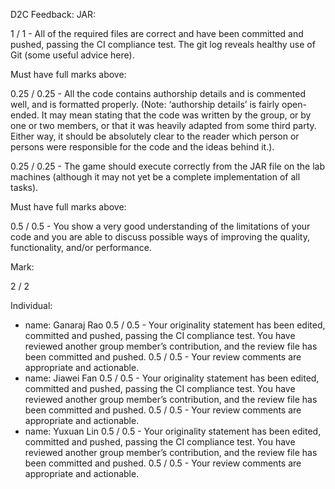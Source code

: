 D2C Feedback:
JAR:

1 / 1 - All of the required files are correct and have been committed and pushed, passing the CI compliance test.
        The git log reveals healthy use of Git (some useful advice here).

Must have full marks above:

0.25 / 0.25 - All the code contains authorship details and is commented well, and is formatted properly. (Note: ‘authorship details’ is fairly open-ended. It may mean stating that the code was written by the group, or by one or two members, or that it was heavily adapted from some third party. Either way, it should be absolutely clear to the reader which person or persons were responsible for the code and the ideas behind it.).

0.25 / 0.25 - The game should execute correctly from the JAR file on the lab machines (although it may not yet be a complete implementation of all tasks).

Must have full marks above:

0.5 / 0.5 - You show a very good understanding of the limitations of your code and you are able to discuss possible ways of improving the quality, functionality, and/or performance.

Mark:

2 / 2


Individual:
  - name: Ganaraj Rao
        0.5 / 0.5 - Your originality statement has been edited, committed and pushed, passing the CI compliance test.
                    You have reviewed another group member’s contribution, and the review file has been committed and pushed.
        0.5 / 0.5 - Your review comments are appropriate and actionable. 
  - name: Jiawei Fan
      0.5 / 0.5 - Your originality statement has been edited, committed and pushed, passing the CI compliance test.
                  You have reviewed another group member’s contribution, and the review file has been committed and pushed.
      0.5 / 0.5 - Your review comments are appropriate and actionable. 
  - name: Yuxuan Lin
      0.5 / 0.5 - Your originality statement has been edited, committed and pushed, passing the CI compliance test.
                  You have reviewed another group member’s contribution, and the review file has been committed and pushed.
      0.5 / 0.5 - Your review comments are appropriate and actionable. 
